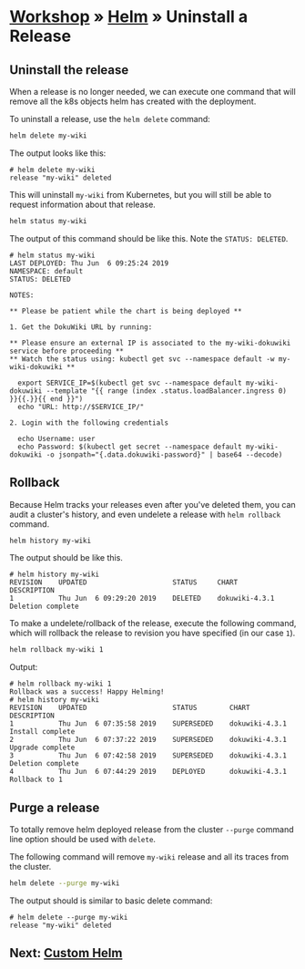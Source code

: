 # [Workshop](../README.md) &raquo; [Helm](./README.md) &raquo; Uninstall a Release

## Uninstall the release

When a release is no longer needed, we can execute one command that will remove
all the k8s objects helm has created with the deployment.

To uninstall a release, use the `helm delete` command:

```bash
helm delete my-wiki
```

The output looks like this:

```console
# helm delete my-wiki
release "my-wiki" deleted
```

This will uninstall `my-wiki` from Kubernetes, but you will
still be able to request information about that release.

```bash
helm status my-wiki
```

The output of this command should be like this. Note the `STATUS: DELETED`.

```console
# helm status my-wiki
LAST DEPLOYED: Thu Jun  6 09:25:24 2019
NAMESPACE: default
STATUS: DELETED

NOTES:

** Please be patient while the chart is being deployed **

1. Get the DokuWiki URL by running:

** Please ensure an external IP is associated to the my-wiki-dokuwiki service before proceeding **
** Watch the status using: kubectl get svc --namespace default -w my-wiki-dokuwiki **

  export SERVICE_IP=$(kubectl get svc --namespace default my-wiki-dokuwiki --template "{{ range (index .status.loadBalancer.ingress 0) }}{{.}}{{ end }}")
  echo "URL: http://$SERVICE_IP/"

2. Login with the following credentials

  echo Username: user
  echo Password: $(kubectl get secret --namespace default my-wiki-dokuwiki -o jsonpath="{.data.dokuwiki-password}" | base64 --decode)
```

## Rollback

Because Helm tracks your releases even after you've deleted them, you
can audit a cluster's history, and even undelete a release with `helm
rollback` command.

```bash
helm history my-wiki
```

The output should be like this.

```console
# helm history my-wiki
REVISION    UPDATED                     STATUS     CHART             DESCRIPTION
1           Thu Jun  6 09:29:20 2019    DELETED    dokuwiki-4.3.1    Deletion complete
```

To make a undelete/rollback of the release, execute the following command, which
will rollback the release to revision you have specified (in our case `1`).

```bash
helm rollback my-wiki 1
```

Output:

```console
# helm rollback my-wiki 1
Rollback was a success! Happy Helming!
# helm history my-wiki
REVISION    UPDATED                     STATUS        CHART             DESCRIPTION
1           Thu Jun  6 07:35:58 2019    SUPERSEDED    dokuwiki-4.3.1    Install complete
2           Thu Jun  6 07:37:22 2019    SUPERSEDED    dokuwiki-4.3.1    Upgrade complete
3           Thu Jun  6 07:42:58 2019    SUPERSEDED    dokuwiki-4.3.1    Deletion complete
4           Thu Jun  6 07:44:29 2019    DEPLOYED      dokuwiki-4.3.1    Rollback to 1
```

## Purge a release

To totally remove helm deployed release from the cluster `--purge` command line option should be used with `delete`.

The following command will remove `my-wiki` release and all its traces from the cluster.

```bash
helm delete --purge my-wiki
```

The output should is similar to basic delete command:

```console
# helm delete --purge my-wiki
release "my-wiki" deleted
```

## Next: [Custom Helm](../04_custom_helm/README.md)
